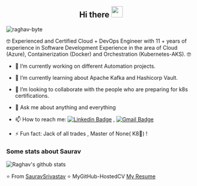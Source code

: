 
<h2 align="Center">  Hi there <img src="https://media.giphy.com/media/WUlplcMpOCEmTGBtBW/giphy.gif" width="30"> </h3>
<p align="left"> <img src="https://komarev.com/ghpvc/?username=raghav-byte" alt="raghav-byte" /> </p>

🤓 Experienced and Certified Cloud + DevOps Engineer with 11 + years of experience in Software Development Experience in the area of Cloud (Azure), Containerization (Docker) and Orchestration (Kubernetes-AKS). 🤓

- 🔭 I’m currently working on different Automation projects.
- 🌱 I’m currently learning about Apache Kafka and Hashicorp Vault.
- 👯 I’m looking to collaborate with the people who are preparing for k8s certifications.
- 💬 Ask me about anything and everything 
- 📫 How to reach me:
[![Linkedin Badge](https://img.shields.io/badge/-LinkedIn-blue?style=flat-square&logo=Linkedin&logoColor=white&link=https://www.linkedin.com/in/raghav-byte/)](https://www.linkedin.com/in/sauravsrivastav2205/) 
, [![Gmail Badge](https://img.shields.io/badge/-Gmail-c14438?style=flat-square&logo=Gmail&logoColor=white&link=mailto:shuklaraghav321.com)](mailto:sauravsrivastav2205@gmail.com)

- ⚡ Fun fact: Jack of all trades , Master of None( K8🤔) ! 

### Some stats about Saurav
<img alt="Raghav's github stats" src="https://github-readme-stats.vercel.app/api?username=sauravsrivastav&&show_icons=true&title_color=ffffff&icon_color=bb2acf&text_color=daf7dc&bg_color=151515" >

⭐️ From [SauravSrivastav](https://github.com/sauravsrivastav)
⭐️ MyGitHub-HostedCV [My Resume](https://sauravsrivastav.github.io/cv/)
